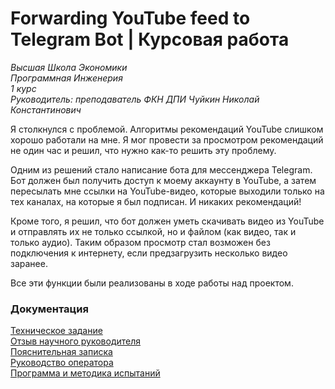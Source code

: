 # Forwarding YouTube feed to Telegram Bot | Курсовая работа
*Высшая Школа Экономики*  
*Программная Инженерия*  
*1 курс*  
*Руководитель: преподаватель ФКН ДПИ Чуйкин Николай Константинович*

Я столкнулся с проблемой. Алгоритмы рекомендаций YouTube слишком хорошо работали на мне. Я мог провести за просмотром рекомендаций не один час и решил, что нужно как-то решить эту проблему. 

Одним из решений стало написание бота для мессенджера Telegram. Бот должен был получить доступ к моему аккаунту в YouTube, а затем пересылать мне ссылки на YouTube-видео, которые выходили только на тех каналах, на которые я был подписан. И никаких рекомендаций! 

Кроме того, я решил, что бот должен уметь скачивать видео из YouTube и отправлять их не только ссылкой, но и файлом (как видео, так и только аудио). Таким образом просмотр стал возможен без подключения к интернету, если предзагрузить несколько видео заранее.

Все эти функции были реализованы в ходе работы над проектом.

### Документация
[Техническое задание](https://github.com/belkin1667/telegram-youtube-bot/blob/master/docs/%D0%A2%D0%B5%D1%85%D0%BD%D0%B8%D1%87%D0%B5%D1%81%D0%BA%D0%BE%D0%B5%20%D0%B7%D0%B0%D0%B4%D0%B0%D0%BD%D0%B8%D0%B5.pdf)  
[Отзыв научного руководителя](https://github.com/belkin1667/telegram-youtube-bot/blob/master/docs/%D0%9E%D1%82%D0%B7%D1%8B%D0%B2%20%D0%BD%D0%B0%D1%83%D1%87%D0%BD%D0%BE%D0%B3%D0%BE%20%D1%80%D1%83%D0%BA%D0%BE%D0%B2%D0%BE%D0%B4%D0%B8%D1%82%D0%B5%D0%BB%D1%8F.jpg)  
[Пояснительная записка](https://github.com/belkin1667/telegram-youtube-bot/blob/master/docs/%D0%9F%D0%BE%D1%8F%D1%81%D0%BD%D0%B8%D1%82%D0%B5%D0%BB%D1%8C%D0%BD%D0%B0%D1%8F%20%D0%B7%D0%B0%D0%BF%D0%B8%D1%81%D0%BA%D0%B0.pdf)  
[Руководство оператора](https://github.com/belkin1667/telegram-youtube-bot/blob/master/docs/%D0%A0%D1%83%D0%BA%D0%BE%D0%B2%D0%BE%D0%B4%D1%81%D1%82%D0%B2%D0%BE%20%D0%BE%D0%BF%D0%B5%D1%80%D0%B0%D1%82%D0%BE%D1%80%D0%B0.pdf)  
[Программа и методика испытаний](https://github.com/belkin1667/telegram-youtube-bot/blob/master/docs/%D0%9F%D1%80%D0%BE%D0%B3%D1%80%D0%B0%D0%BC%D0%BC%D0%B0%20%D0%B8%20%D0%BC%D0%B5%D1%82%D0%BE%D0%B4%D0%B8%D0%BA%D0%B0%20%D0%B8%D1%81%D0%BF%D1%8B%D1%82%D0%B0%D0%BD%D0%B8%D0%B9.pdf)  
